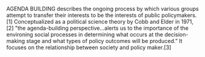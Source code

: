 AGENDA BUILDING describes the ongoing process by which various groups attempt to transfer their interests to be the interests of public policymakers.[1] Conceptualized as a political science theory by Cobb and Elder in 1971,[2] "the agenda-building perspective...alerts us to the importance of the environing social processes in determining what occurs at the decision-making stage and what types of policy outcomes will be produced.” It focuses on the relationship between society and policy maker.[3]
